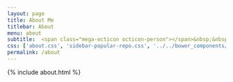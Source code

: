 ```yaml
---
layout: page
title: About Me
titlebar: About
menu: about
subtitle:  <span class="mega-octicon octicon-person"></span>&nbsp;&nbsp; I am a computer programmer         
css: ['about.css', 'sidebar-popular-repo.css', '../../bower_components/flag-icon-css/css/flag-icon.min.css']
permalink: /about
---
```


{% include about.html %}


